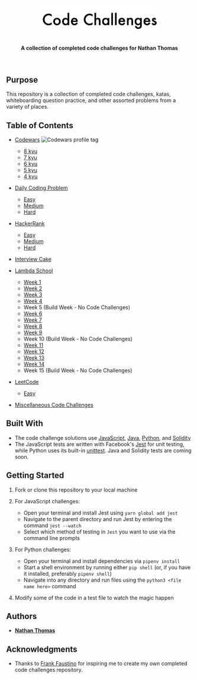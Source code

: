 <h1 align="center"><img src="./assets/readme-header.png" alt="Code challenges repo banner" /></h1>
<h4 align="center">A collection of completed code challenges for Nathan Thomas</h4>
<br>

## Purpose

This repository is a collection of completed code challenges, katas, whiteboarding question practice, and other assorted problems from a variety of places.

## Table of Contents

-   [Codewars](src/codewars/) <img src="https://www.codewars.com/users/nwthomas/badges/micro" alt="Codewars profile tag" />

    -   [8 kyu](src/codewars/8-kyu/8-kyu.md)
    -   [7 kyu](src/codewars/7-kyu/7-kyu.md)
    -   [6 kyu](src/codewars/6-kyu/6-kyu.md)
    -   [5 kyu](src/codewars/5-kyu/5-kyu.md)
    -   [4 kyu](src/codewars/4-kyu/4-kyu.md)

-   [Daily Coding Problem](src/daily-coding-problem)

    -   [Easy](src/daily-coding-problem/easy)
    -   [Medium](src/daily-coding-problem/medium)
    -   [Hard](src/daily-coding-problem/hard)

-   [HackerRank](src/hacker-rank/)

    -   [Easy](src/hacker-rank/easy)
    -   [Medium](src/hacker-rank/medium)
    -   [Hard](src/hacker-rank/hard)

-   [Interview Cake](src/interview-cake/)

-   [Lambda School](src/lambda-school/)

    -   [Week 1](src/lambda-school/week-1/week-1.md)
    -   [Week 2](src/lambda-school/week-2/week-2.md)
    -   [Week 3](src/lambda-school/week-3/week-3.md)
    -   [Week 4](src/lambda-school/week-4/week-4.md)
    -   Week 5 (Build Week - No Code Challenges)
    -   [Week 6](src/lambda-school/week-6/week-6.md)
    -   [Week 7](src/lambda-school/week-7/week-7.md)
    -   [Week 8](src/lambda-school/week-8/week-8.md)
    -   [Week 9](src/lambda-school/week-9/week-9.md)
    -   Week 10 (Build Week - No Code Challenges)
    -   [Week 11](src/lambda-school/week-11/week-11.md)
    -   [Week 12](src/lambda-school/week-12/week-12.md)
    -   [Week 13](src/lambda-school/week-13/week-13.md)
    -   [Week 14](src/lambda-school/week-14/week-14.md)
    -   Week 15 (Build Week - No Code Challenges)

-   [LeetCode](src/leetcode/)

    -   [Easy](src/leetcode/easy/easy.md)

-   [Miscellaneous Code Challenges](src/miscellaneous-code-challenges/misc-code-challenges.md)

## Built With

-   The code challenge solutions use [JavaScript](https://www.ecma-international.org/ecma-262/6.0/), [Java](https://www.java.com/en/), [Python](https://www.python.org/), and [Solidity](https://solidity.readthedocs.io/en/v0.4.24/index.html)
-   The JavaScript tests are written with Facebook's [Jest](https://jestjs.io/en/) for unit testing, while Python uses its built-in [unittest](https://docs.python.org/3.7/library/unittest.html#assert-methods). Java and Solidity tests are coming soon.

## Getting Started

1. Fork or clone this repository to your local machine

2. For JavaScript challenges:

    - Open your terminal and install Jest using `yarn global add jest`
    - Navigate to the parent directory and run Jest by entering the command `jest --watch`
    - Select which method of testing in `Jest` you want to use via the command line prompts

3. For Python challenges:

    - Open your terminal and install dependencies via `pipenv install`
    - Start a shell environment by running either `pip shell` (or, if you have it installed, preferably `pipenv shell`)
    - Navigate into any directory and run files using the `python3 <file name here>` command

4. Modify some of the code in a test file to watch the magic happen

## Authors

-   [**Nathan Thomas**](https://github.com/nwthomas)

## Acknowledgments

-   Thanks to [Frank Faustino](https://github.com/frankfaustino) for inspiring me to create my own completed code challenges repository.
